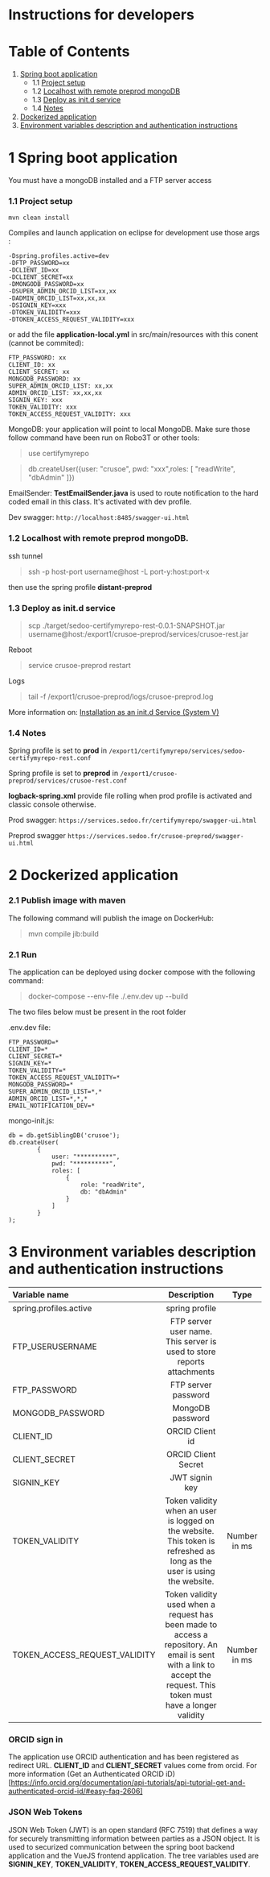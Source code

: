 # Instructions for developers

# Table of Contents

1. [Spring boot application](#1-spring-boot-application)
    - 1.1 [Project setup](#1.1-project-setup)
    - 1.2 [Localhost with remote preprod mongoDB](#1.2-localhost-with-remote-preprod-mongodb)
    - 1.3 [Deploy as init.d service](#1.3-deploy-as-init.d-service)
    - 1.4 [Notes](#notes)
2. [Dockerized application](#2-dockerized-application)   
3. [Environment variables description and authentication instructions](#3-environment-variables-description-and-authentication-instructions)   

# 1 Spring boot application

You must have a mongoDB installed and a FTP server access

### 1.1 Project setup

```
mvn clean install
```

Compiles and launch application on eclipse for development use those args :

```
-Dspring.profiles.active=dev 
-DFTP_PASSWORD=xx 
-DCLIENT_ID=xx 
-DCLIENT_SECRET=xx
-DMONGODB_PASSWORD=xx
-DSUPER_ADMIN_ORCID_LIST=xx,xx
-DADMIN_ORCID_LIST=xx,xx,xx
-DSIGNIN_KEY=xxx 
-DTOKEN_VALIDITY=xxx 
-DTOKEN_ACCESS_REQUEST_VALIDITY=xxx
```

or add the file **application-local.yml** in src/main/resources with this conent (cannot be commited):

```
FTP_PASSWORD: xx
CLIENT_ID: xx
CLIENT_SECRET: xx
MONGODB_PASSWORD: xx
SUPER_ADMIN_ORCID_LIST: xx,xx
ADMIN_ORCID_LIST: xx,xx,xx
SIGNIN_KEY: xxx 
TOKEN_VALIDITY: xxx 
TOKEN_ACCESS_REQUEST_VALIDITY: xxx
```

MongoDB: your application will point to local MongoDB. Make sure those follow command have been run on Robo3T or other tools: 

> use certifymyrepo

> db.createUser({user: "crusoe", pwd: "xxx",roles: [ "readWrite", "dbAdmin" ]})
     
EmailSender: **TestEmailSender.java** is used to route notification to the hard coded email in this class. It's activated with dev profile.


Dev swagger: ``http://localhost:8485/swagger-ui.html``


### 1.2 Localhost with remote preprod mongoDB.

ssh tunnel

> ssh -p host-port username@host -L port-y:host:port-x

then use the spring profile **distant-preprod**



### 1.3 Deploy as init.d service

> scp ./target/sedoo-certifymyrepo-rest-0.0.1-SNAPSHOT.jar username@host:/export1/crusoe-preprod/services/crusoe-rest.jar


Reboot

> service crusoe-preprod restart

Logs

> tail -f /export1/crusoe-preprod/logs/crusoe-preprod.log 


More information on: [Installation as an init.d Service (System V)](https://docs.spring.io/spring-boot/docs/current/reference/html/deployment.html#deployment.installing.nix-services.init-d)


### 1.4 Notes

Spring profile is set to **prod** in ``/export1/certifymyrepo/services/sedoo-certifymyrepo-rest.conf``

Spring profile is set to **preprod** in ``/export1/crusoe-preprod/services/crusoe-rest.conf``

**logback-spring.xml** provide file rolling when prod profile is activated and classic console otherwise.

Prod swagger: ``https://services.sedoo.fr/certifymyrepo/swagger-ui.html``

Preprod swagger ``https://services.sedoo.fr/crusoe-preprod/swagger-ui.html``


# 2 Dockerized application

### 2.1 Publish image with maven

The following command will publish the image on DockerHub:

> mvn compile jib:build

### 2.1 Run

The application can be deployed using docker compose with the following command:
> docker-compose --env-file ./.env.dev up --build

The two files below must be present in the root folder

.env.dev file:

```
FTP_PASSWORD=*
CLIENT_ID=*
CLIENT_SECRET=*
SIGNIN_KEY=*
TOKEN_VALIDITY=*
TOKEN_ACCESS_REQUEST_VALIDITY=*
MONGODB_PASSWORD=*
SUPER_ADMIN_ORCID_LIST=*,*
ADMIN_ORCID_LIST=*,*,*
EMAIL_NOTIFICATION_DEV=*
```

mongo-init.js:

```JS
db = db.getSiblingDB('crusoe');
db.createUser(
        {
            user: "**********",
            pwd: "**********",
            roles: [
                {
                    role: "readWrite",
                    db: "dbAdmin"
                }
            ]
        }
);
```

# 3 Environment variables description and authentication instructions



| Variable name  | Description | Type |
| :--------------- |:---------------:| :---------------: | 
| spring.profiles.active  		| spring profile     |  		| 
| FTP_USERUSERNAME 	| FTP server user name. This server is used to store reports attachments 	|  	| 
| FTP_PASSWORD  		| FTP server password       |  		| 
| MONGODB_PASSWORD 		| MongoDB password       |  		| 
| CLIENT_ID  		|   ORCID Client id    |  		| 
| CLIENT_SECRET  		|  ORCID Client Secret     |  		| 
| SIGNIN_KEY  		|   JWT signin key     |  		| 
| TOKEN_VALIDITY  		| Token validity when an user is logged on the website. This token is refreshed as long as the user is using the website.   | Number in ms 		| 
| TOKEN_ACCESS_REQUEST_VALIDITY  		| Token validity used when a request has been made to access a repository. An email is sent with a link to accept the request. This token must have a longer validity       |  Number in ms		| 

### ORCID sign in
The application use ORCID authentication and has been registered as redirect URL. **CLIENT_ID** and **CLIENT_SECRET** values come from orcid.
For more information (Get an Authenticated ORCID iD)[https://info.orcid.org/documentation/api-tutorials/api-tutorial-get-and-authenticated-orcid-id/#easy-faq-2606]

### JSON Web Tokens
JSON Web Token (JWT) is an open standard (RFC 7519) that defines a way for securely transmitting information between parties as a JSON object. It is used to securized communication between the spring boot backend application and the VueJS frontend application. The tree variables used are **SIGNIN_KEY**, **TOKEN_VALIDITY**, **TOKEN_ACCESS_REQUEST_VALIDITY**.





